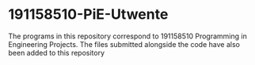 # 191158510-PiE-Utwente
The programs in this repository correspond to 191158510 Programming in Engineering Projects. The files submitted alongside the code have also been added to this repository
